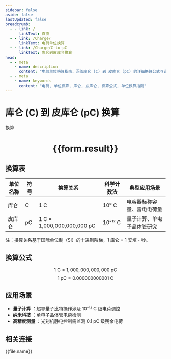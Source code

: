 ```yaml
---
sidebar: false
aside: false
lastUpdated: false
breadcrumb:
  - - link: /
      linkText: 首页
  - - link: /Charge/
      linkText: 电荷单位换算
  - - link: /Charge/C-to-pC
      linkText: 库仑到皮库仑换算
head:
  - - meta
    - name: description
      content: "电荷单位换算指南，涵盖库仑 (C) 到 皮库仑 (pC) 的详细换算公式与说明。"
  - - meta
    - name: keywords
      content: "电荷, 单位换算, 库仑, 皮库仑, 换算公式, 单位换算指南"
---
```

# 库仑 (C) 到 皮库仑 (pC) 换算

<script setup>
import { onMounted, reactive, inject ,ref  } from 'vue'
import { NButton,NForm ,NFormItem,NInput,NInputNumber,NSelect,NCard,useMessage ,NGrid ,NGi } from 'naive-ui'
import { defineClientComponent } from 'vitepress'
import { Charge } from '../../files';
const convert = inject('convert')
const options =  [
  { "label": "库仑 (C)", "value": "c" },
  { "label": "皮库仑 (pC)", "value": "pC" }
];
const formRef = ref(null);
const rules = {
  number:{
    required: true,
    type: 'number',
    trigger: "blur"
  },
  to:{
    required: true,
    trigger: "select"
  },
  from:{
    required: true,
    trigger: "select"
  }
}
const form = reactive({
  number:null,
  to:'',
  from:'',
  result:'',
  title:'电荷单位换算',
})
const convertHandler = (e) => {
   e.preventDefault();
  formRef.value?.validate((errors)=>{
    if (!errors) {
      form.result = `${form.number}${form.from} = ${convert(form.number).from(form.from).to(form.to)}${form.to}`
    }
  })
}
</script>

<n-form size="large" :model="form" ref='formRef' :rules="rules">
  <n-form-item label="数值"  path="number">
    <n-input-number size="large" style="width:100%" :min="0" v-model:value="form.number"   placeholder="请输入要换算的数值" />
  </n-form-item>
  <n-form-item label="从" path="from">
    <n-select  size="large" :options="options" v-model:value="form.from" placeholder="请选择原始单位" />
  </n-form-item>
  <n-form-item label="到" path="to">
    <n-select  size="large" :options="options" v-model:value="form.to" placeholder="请选择换算单位" />
  </n-form-item>
  <n-form-item>
    <n-button type="primary" style="width:100%" @click="convertHandler">换算</n-button>
  </n-form-item>
</n-form>
<n-card  embedded :bordered="false" hoverable>
  <div  style="text-align:center">
    <h1>{{form.result}}</h1>
  </div>
</n-card>


## 换算表
| 单位名称   | 符号 | 换算关系                             | 科学计数法  | 典型应用场景                     |
|------------|------|--------------------------------------|-------------|----------------------------------|
| 库仑       | C    | 1 C                                  | 10⁰ C       | 电容器标称容量、雷电电荷量       |
| 皮库仑     | pC   | 1 C = 1,000,000,000,000 pC           | 10⁻¹² C     | 量子计算、单电子晶体管研究       |

注：换算关系基于国际单位制（SI）的十进制阶梯，1 库仑 = 1 安培・秒。

## 换算公式
$$ 1 \text{ C} = 1,000,000,000,000 \text{ pC} $$
$$ 1 \text{ pC} = 0.000000000001 \text{ C} $$

## 应用场景
- **量子计算** ：超导量子比特操作涉及 10⁻¹² C 级电荷调控
- **纳米科技** ：单电子晶体管电荷检测
- **高精度测量** ：光刻机静电控制需监测 0.1 pC 级残余电荷



## 相关连接
<n-grid x-gap="12" :cols="3">
  <n-gi v-for="(file, index) in Charge" :key="index">
    <n-button
      text
      tag="a"
      :href="file.path"
      type="primary"
    >
      {{file.name}}
    </n-button>
  </n-gi>
</n-grid>